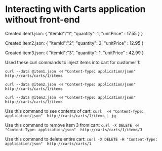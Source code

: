 # Interacting with Carts application without front-end

Created item1.json:
{
  "itemId":"1",
  "quantity": 1,
  "unitPrice" : 17.55
  }
}

Created item2.json:
{
  "itemId":"2",
  "quantity": 2,
  "unitPrice" : 12.95
}

Created item3.json:
{
  "itemId":"3",
  "quantity": 1,
  "unitPrice" : 42.99
}

Used these curl commands to inject items into cart for customer 1:
```
curl --data @item1.json -H "Content-Type: application/json"  http://carts/carts/1/items

curl --data @item2.json -H "Content-Type: application/json"  http://carts/carts/1/items

curl --data @item3.json -H "Content-Type: application/json"  http://carts/carts/1/items
```

Use this command to see contents of cart:
`curl  -H "Content-Type: application/json"  http://carts/carts/1/items | jq`

Use this command to remove item 3 from cart:
`curl -X DELETE -H "Content-Type: application/json"  http://carts/carts/1/items/3`

Use this command to delete entire cart:
`curl -X DELETE -H "Content-Type: application/json"  http://carts/carts/1`
